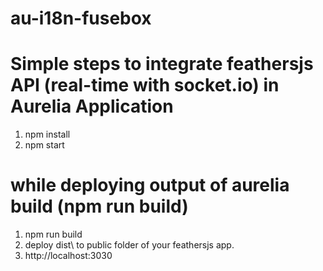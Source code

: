 # au-i18n-fusebox


# Simple steps to integrate feathersjs API (real-time with socket.io) in Aurelia Application

1. npm install
2. npm start

# while deploying output of aurelia build (npm run build)
1. npm run build
2. deploy dist\ to public folder of your feathersjs app.
3. http://localhost:3030
